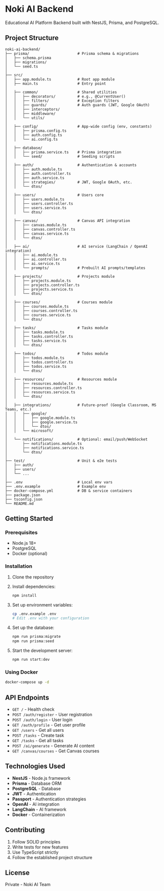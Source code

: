 # Noki AI Backend

Educational AI Platform Backend built with NestJS, Prisma, and PostgreSQL.

## Project Structure

```
noki-ai-backend/
├── prisma/                      # Prisma schema & migrations
│   ├── schema.prisma
│   ├── migrations/
│   └── seed.ts
│
├── src/
│   ├── app.module.ts            # Root app module
│   ├── main.ts                  # Entry point
│
│   ├── common/                  # Shared utilities
│   │   ├── decorators/          # e.g., @CurrentUser()
│   │   ├── filters/             # Exception filters
│   │   ├── guards/              # Auth guards (JWT, Google OAuth)
│   │   ├── interceptors/
│   │   ├── middleware/
│   │   └── utils/
│
│   ├── config/                  # App-wide config (env, constants)
│   │   ├── prisma.config.ts
│   │   ├── auth.config.ts
│   │   └── ai.config.ts
│
│   ├── database/
│   │   ├── prisma.service.ts    # Prisma integration
│   │   └── seed/                # Seeding scripts
│
│   ├── auth/                    # Authentication & accounts
│   │   ├── auth.module.ts
│   │   ├── auth.controller.ts
│   │   ├── auth.service.ts
│   │   ├── strategies/          # JWT, Google OAuth, etc.
│   │   └── dtos/
│
│   ├── users/                   # Users core
│   │   ├── users.module.ts
│   │   ├── users.controller.ts
│   │   ├── users.service.ts
│   │   └── dtos/
│
│   ├── canvas/                  # Canvas API integration
│   │   ├── canvas.module.ts
│   │   ├── canvas.controller.ts
│   │   ├── canvas.service.ts
│   │   └── dtos/
│
│   ├── ai/                      # AI service (LangChain / OpenAI integration)
│   │   ├── ai.module.ts
│   │   ├── ai.controller.ts
│   │   ├── ai.service.ts
│   │   └── prompts/             # Prebuilt AI prompts/templates
│
│   ├── projects/                # Projects module
│   │   ├── projects.module.ts
│   │   ├── projects.controller.ts
│   │   ├── projects.service.ts
│   │   └── dtos/
│
│   ├── courses/                 # Courses module
│   │   ├── courses.module.ts
│   │   ├── courses.controller.ts
│   │   ├── courses.service.ts
│   │   └── dtos/
│
│   ├── tasks/                   # Tasks module
│   │   ├── tasks.module.ts
│   │   ├── tasks.controller.ts
│   │   ├── tasks.service.ts
│   │   └── dtos/
│
│   ├── todos/                   # Todos module
│   │   ├── todos.module.ts
│   │   ├── todos.controller.ts
│   │   ├── todos.service.ts
│   │   └── dtos/
│
│   ├── resources/               # Resources module
│   │   ├── resources.module.ts
│   │   ├── resources.controller.ts
│   │   ├── resources.service.ts
│   │   └── dtos/
│
│   ├── integrations/            # Future-proof (Google Classroom, MS Teams, etc.)
│   │   ├── google/
│   │   │   ├── google.module.ts
│   │   │   ├── google.service.ts
│   │   │   └── dtos/
│   │   └── microsoft/
│
│   └── notifications/           # Optional: email/push/WebSocket
│       ├── notifications.module.ts
│       ├── notifications.service.ts
│       └── dtos/
│
├── test/                        # Unit & e2e tests
│   ├── auth/
│   ├── users/
│   └── ...
│
├── .env                         # Local env vars
├── .env.example                 # Example env
├── docker-compose.yml           # DB & service containers
├── package.json
├── tsconfig.json
└── README.md
```

## Getting Started

### Prerequisites

- Node.js 18+
- PostgreSQL
- Docker (optional)

### Installation

1. Clone the repository
2. Install dependencies:
   ```bash
   npm install
   ```

3. Set up environment variables:
   ```bash
   cp .env.example .env
   # Edit .env with your configuration
   ```

4. Set up the database:
   ```bash
   npm run prisma:migrate
   npm run prisma:seed
   ```

5. Start the development server:
   ```bash
   npm run start:dev
   ```

### Using Docker

```bash
docker-compose up -d
```

## API Endpoints

- `GET /` - Health check
- `POST /auth/register` - User registration
- `POST /auth/login` - User login
- `GET /auth/profile` - Get user profile
- `GET /users` - Get all users
- `POST /tasks` - Create task
- `GET /tasks` - Get all tasks
- `POST /ai/generate` - Generate AI content
- `GET /canvas/courses` - Get Canvas courses

## Technologies Used

- **NestJS** - Node.js framework
- **Prisma** - Database ORM
- **PostgreSQL** - Database
- **JWT** - Authentication
- **Passport** - Authentication strategies
- **OpenAI** - AI integration
- **LangChain** - AI framework
- **Docker** - Containerization

## Contributing

1. Follow SOLID principles
2. Write tests for new features
3. Use TypeScript strictly
4. Follow the established project structure

## License

Private - Noki AI Team